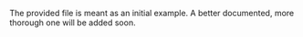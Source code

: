 The provided file is meant as an initial example. A better documented, more thorough one will be added soon.

